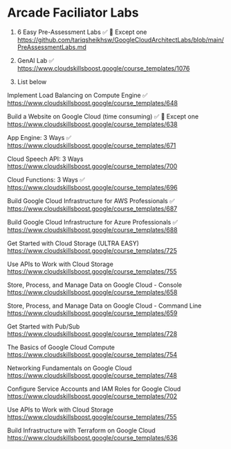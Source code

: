 # Arcade Faciliator Labs

1) 6 Easy Pre-Assessment Labs  ✅   🔘 Except one    
https://github.com/tariqsheikhsw/GoogleCloudArchitectLabs/blob/main/PreAssessmentLabs.md  
 

1) GenAI Lab  ✅  
https://www.cloudskillsboost.google/course_templates/1076

2) List below  


Implement Load Balancing on Compute Engine  ✅   
https://www.cloudskillsboost.google/course_templates/648 


Build a Website on Google Cloud (time consuming)  ✅ 🔘 Except one   
https://www.cloudskillsboost.google/course_templates/638  


App Engine: 3 Ways    ✅   
https://www.cloudskillsboost.google/course_templates/671    


Cloud Speech API: 3 Ways  
https://www.cloudskillsboost.google/course_templates/700  


Cloud Functions: 3 Ways  ✅   
https://www.cloudskillsboost.google/course_templates/696  


Build Google Cloud Infrastructure for AWS Professionals  ✅   
https://www.cloudskillsboost.google/course_templates/687


Build Google Cloud Infrastructure for Azure Professionals  ✅   
https://www.cloudskillsboost.google/course_templates/688


Get Started with Cloud Storage  (ULTRA EASY)  
https://www.cloudskillsboost.google/course_templates/725  


Use APIs to Work with Cloud Storage  
https://www.cloudskillsboost.google/course_templates/755  

Store, Process, and Manage Data on Google Cloud - Console  
https://www.cloudskillsboost.google/course_templates/658  


Store, Process, and Manage Data on Google Cloud - Command Line  
https://www.cloudskillsboost.google/course_templates/659  


Get Started with Pub/Sub  
https://www.cloudskillsboost.google/course_templates/728  


The Basics of Google Cloud Compute  
https://www.cloudskillsboost.google/course_templates/754  


Networking Fundamentals on Google Cloud  
https://www.cloudskillsboost.google/course_templates/748  


Configure Service Accounts and IAM Roles for Google Cloud  
https://www.cloudskillsboost.google/course_templates/702  


Use APIs to Work with Cloud Storage  
https://www.cloudskillsboost.google/course_templates/755

Build Infrastructure with Terraform on Google Cloud  
https://www.cloudskillsboost.google/course_templates/636  
